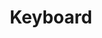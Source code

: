 ---
title: Keyboard
taxonomy:
    category:
        - docs
visible: true
highlight:
    enabled: false
---